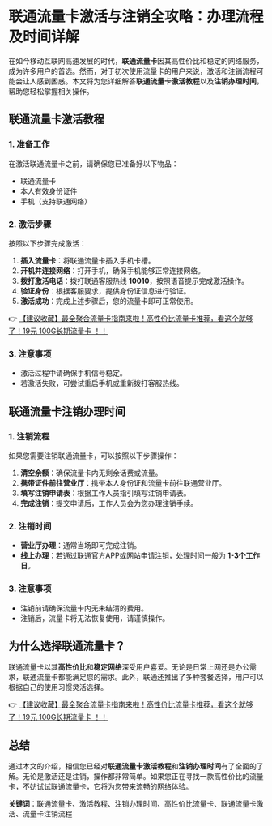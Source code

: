 # 联通流量卡激活与注销全攻略：办理流程及时间详解

在如今移动互联网高速发展的时代，**联通流量卡**因其高性价比和稳定的网络服务，成为许多用户的首选。然而，对于初次使用流量卡的用户来说，激活和注销流程可能会让人感到困惑。本文将为您详细解答**联通流量卡激活教程**以及**注销办理时间**，帮助您轻松掌握相关操作。

## 联通流量卡激活教程

### 1. 准备工作
在激活联通流量卡之前，请确保您已准备好以下物品：
- 联通流量卡
- 本人有效身份证件
- 手机（支持联通网络）

### 2. 激活步骤
按照以下步骤完成激活：
1. **插入流量卡**：将联通流量卡插入手机卡槽。
2. **开机并连接网络**：打开手机，确保手机能够正常连接网络。
3. **拨打激活电话**：拨打联通客服热线 **10010**，按照语音提示完成激活操作。
4. **验证身份**：根据客服要求，提供身份证信息进行验证。
5. **激活成功**：完成上述步骤后，您的流量卡即可正常使用。

👉 [【建议收藏】最全聚合流量卡指南来啦！高性价比流量卡推荐，看这个就够了！19元 100G长期流量卡 ！！](https://bit.ly/Liuliangka)

### 3. 注意事项
- 激活过程中请确保手机信号稳定。
- 若激活失败，可尝试重启手机或重新拨打客服热线。

## 联通流量卡注销办理时间

### 1. 注销流程
如果您需要注销联通流量卡，可以按照以下步骤操作：
1. **清空余额**：确保流量卡内无剩余话费或流量。
2. **携带证件前往营业厅**：携带本人身份证和流量卡前往联通营业厅。
3. **填写注销申请表**：根据工作人员指引填写注销申请表。
4. **完成注销**：提交申请后，工作人员会为您办理注销手续。

### 2. 注销时间
- **营业厅办理**：通常当场即可完成注销。
- **线上办理**：若通过联通官方APP或网站申请注销，处理时间一般为 **1-3个工作日**。

### 3. 注意事项
- 注销前请确保流量卡内无未结清的费用。
- 注销后，流量卡将无法恢复使用，请谨慎操作。

## 为什么选择联通流量卡？

联通流量卡以其**高性价比**和**稳定网络**深受用户喜爱。无论是日常上网还是办公需求，联通流量卡都能满足您的需求。此外，联通还推出了多种套餐选择，用户可以根据自己的使用习惯灵活选择。

👉 [【建议收藏】最全聚合流量卡指南来啦！高性价比流量卡推荐，看这个就够了！19元 100G长期流量卡 ！！](https://bit.ly/Liuliangka)

## 总结

通过本文的介绍，相信您已经对**联通流量卡激活教程**和**注销办理时间**有了全面的了解。无论是激活还是注销，操作都非常简单。如果您正在寻找一款高性价比的流量卡，不妨试试联通流量卡，它将为您带来流畅的网络体验。

**关键词**：联通流量卡、激活教程、注销办理时间、高性价比流量卡、联通流量卡激活、流量卡注销流程